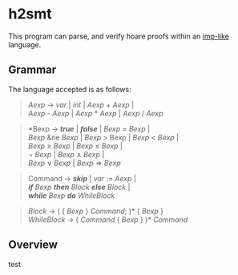 # h2smt
This program can parse, and verify hoare proofs within an [imp-like](https://en.wikipedia.org/wiki/IMP_(programming_language)) language.

## Grammar
The language accepted is as follows: 

>*Aexp* &rarr; *var* | *int* | *Aexp* + *Aexp* | \
>  *Aexp* - *Aexp* | *Aexp* * *Aexp* | *Aexp* / *Aexp*
  
>*Bexp &rarr; ***true*** | ***false*** | *Bexp* = *Bexp* | \
>  *Bexp* &ne *Bexp* | *Bexp* > Bexp | *Bexp* < *Bexp* | \
>  *Bexp* &ge; *Bexp* | *Bexp* &le; *Bexp* | \
>  &not; *Bexp* | *Bexp* &#8743; *Bexp* | \
>  *Bexp* &#8744; *Bexp* | *Bexp* &rArr; *Bexp*
  
>Command &rarr; ***skip*** | *var* := *Aexp* | \
>  ***if*** *Bexp* ***then*** *Block* ***else*** *Block* | \
>  ***while*** *Bexp* ***do*** *WhileBlock*
  
>*Block* &rarr; ( { *Bexp* } *Command*; )* { *Bexp* } \
>*WhileBlock* &rarr; ( *Command* { *Bexp* } )* *Command*

## Overview
test
